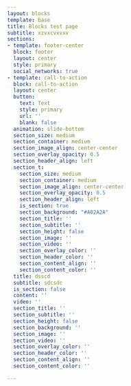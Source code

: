 ```yaml
---
layout: blocks
template: base
title: Blocks test page
subtitle: xzvxcvxvxv
sections:
- template: footer-center
  block: footer
  layout: center
  style: primary
  social_networks: true
- template: call-to-action
  block: call-to-action
  layout: center
  button:
    text: Text
    style: primary
    url: ''
    blank: false
  animation: slide-bottom
  section_size: medium
  section_container: medium
  section_image_align: center-center
  section_overlay_opacity: 0.5
  section_header_align: left
  section_t:
    section_size: medium
    section_container: medium
    section_image_align: center-center
    section_overlay_opacity: 0.5
    section_header_align: left
    is_section: true
    section_background: "#A02A2A"
    section_title: ''
    section_subtitle: ''
    section_height: false
    section_image: ''
    section_video: ''
    section_overlay_color: ''
    section_header_color: ''
    section_content_align: ''
    section_content_color: ''
  title: dsscd
  subtitle: sdcsdc
  is_section: false
  content: ''
  video: ''
  section_title: ''
  section_subtitle: ''
  section_height: false
  section_background: ''
  section_image: ''
  section_video: ''
  section_overlay_color: ''
  section_header_color: ''
  section_content_align: ''
  section_content_color: ''

---
```

